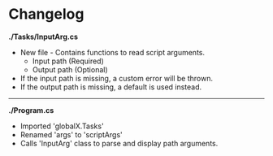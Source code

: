 # Changelog

**./Tasks/InputArg.cs**
* New file - Contains functions to read script arguments.
	* Input path (Required)
	* Output path (Optional)
* If the input path is missing, a custom error will be thrown.
* If the output path is missing, a default is used instead.

---

**./Program.cs**
* Imported 'globalX.Tasks'
* Renamed 'args' to 'scriptArgs'
* Calls 'InputArg' class to parse and display path arguments.
